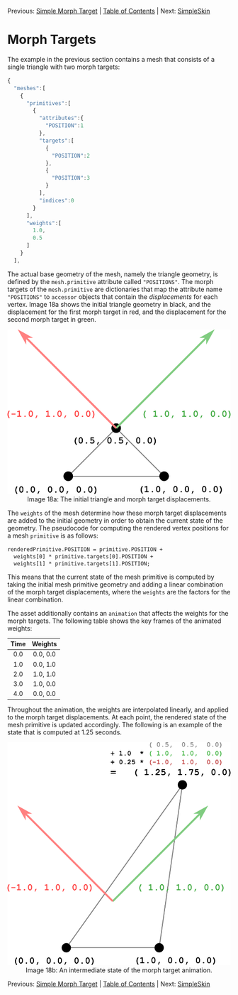 Previous: [Simple Morph Target](gltfTutorial_017_SimpleMorphTarget.md) | [Table of Contents](README.md) | Next: [SimpleSkin](gltfTutorial_019_SimpleSkin.md)

# Morph Targets

The example in the previous section contains a mesh that consists of a single triangle with two morph targets:

```javascript
{
  "meshes":[
    {
      "primitives":[
        {
          "attributes":{
            "POSITION":1
          },
          "targets":[
            {
              "POSITION":2
            },
            {
              "POSITION":3
            }
          ],
          "indices":0
        }
      ],
      "weights":[
        1.0,
        0.5
      ]
    }
  ],
```


The actual base geometry of the mesh, namely the triangle geometry, is defined by the `mesh.primitive` attribute called `"POSITIONS"`. The morph targets of the `mesh.primitive` are dictionaries that map the attribute name `"POSITIONS"` to `accessor` objects that contain the *displacements* for each vertex. Image 18a shows the initial triangle geometry in black, and the displacement for the first morph target in red, and the displacement for the second morph target in green.

<p align="center">
<img src="images/simpleMorphInitial.png" /><br>
<a name="simpleMorphInitial-png"></a>Image 18a: The initial triangle and morph target displacements.
</p>

The `weights` of the mesh determine how these morph target displacements are added to the initial geometry in order to obtain the current state of the geometry. The pseudocode for computing the rendered vertex positions for a mesh `primitive` is as follows:
```
renderedPrimitive.POSITION = primitive.POSITION + 
  weights[0] * primitive.targets[0].POSITION +
  weights[1] * primitive.targets[1].POSITION;
```

This means that the current state of the mesh primitive is computed by taking the initial mesh primitive geometry and adding a linear combination of the morph target displacements, where the `weights` are the factors for the linear combination.

The asset additionally contains an `animation` that affects the weights for the morph targets. The following table shows the key frames of the animated weights:

| Time | Weights   |
|:----:|:---------:|
|  0.0 | 0.0, 0.0  |
|  1.0 | 0.0, 1.0  |
|  2.0 | 1.0, 1.0  |
|  3.0 | 1.0, 0.0  |
|  4.0 | 0.0, 0.0  |


Throughout the animation, the weights are interpolated linearly, and applied to the morph target displacements. At each point, the rendered state of the mesh primitive is updated accordingly. The following is an example of the state that is computed at 1.25 seconds.

<p align="center">
<img src="images/simpleMorphIntermediate.png" /><br>
<a name="simpleMorphIntermediate-png"></a>Image 18b: An intermediate state of the morph target animation.
</p>




Previous: [Simple Morph Target](gltfTutorial_017_SimpleMorphTarget.md) | [Table of Contents](README.md) | Next: [SimpleSkin](gltfTutorial_019_SimpleSkin.md)







